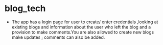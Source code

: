 # blog_tech
* The app has a login page for user to create/ enter credentials ,looking at existing blogs and information about the user who left the blog and a provision to make comments.You are also allowed to create new blogs make updates  ; comments can also be added.
